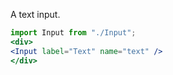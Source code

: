 A text input.        
```jsx                       
import Input from "./Input";
<div>                                       
<Input label="Text" name="text" />
</div>
```